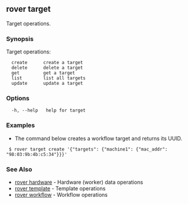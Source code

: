 ## rover target

Target operations.

### Synopsis

Target operations:
```shell
  create      create a target
  delete      delete a target
  get         get a target
  list        list all targets
  update      update a target
```

### Options

```
  -h, --help   help for target
```

### Examples

 - The command below creates a workflow target and returns its UUID.
 ```shell
  $ rover target create '{"targets": {"machine1": {"mac_addr": "98:03:9b:4b:c5:34"}}}' 
 ```

### See Also

 - [rover hardware](hardware.md) - Hardware (worker) data operations 
 - [rover template](template.md) - Template operations
 - [rover workflow](workflow.md) - Workflow operations

